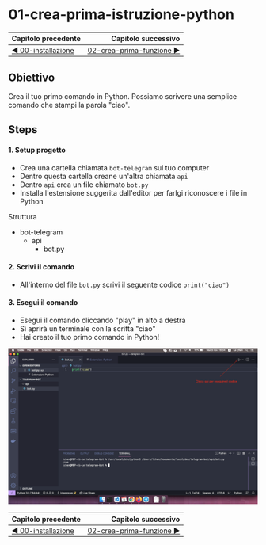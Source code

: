 # 01-crea-prima-istruzione-python

| Capitolo precedente                                                                                                                                          | Capitolo successivo                                                                           |
| :--------------------------------------------------------------------------------------------------------------------------------------------------------------- | ---------------------------------------------------------------------------------------------------: |
| [◀︎ 00-installazione](../00-installazione)  | [02-crea-prima-funzione ▶︎](../02-crea-prima-funzione) |

## Obiettivo

Crea il tuo primo comando in Python. Possiamo scrivere una semplice comando che stampi la parola "ciao".

## Steps

#### 1. Setup progetto
- Crea una cartella chiamata `bot-telegram` sul tuo computer
- Dentro questa cartella creane un'altra chiamata `api`
- Dentro `api` crea un file chiamato `bot.py`
- Installa l'estensione suggerita dall'editor per farlgi riconoscere i file in Python

Struttura
 - bot-telegram
    - api
       - bot.py

#### 2. Scrivi il comando
- All'interno del file `bot.py` scrivi il seguente codice `print("ciao")`

#### 3. Esegui il comando
- Esegui il comando cliccando "play" in alto a destra
- Si aprirà un terminale con la scritta "ciao"
- Hai creato il tuo primo comando in Python!

<kbd>![0-fatherbot-1](../assets/Lessons/1-py-print.png)</kbd>

| Capitolo precedente                                                                                                                                          | Capitolo successivo                                                                           |
| :--------------------------------------------------------------------------------------------------------------------------------------------------------------- | ---------------------------------------------------------------------------------------------------: |
| [◀︎ 00-installazione](../00-installazione)  | [02-crea-prima-funzione ▶︎](../02-crea-prima-funzione) |